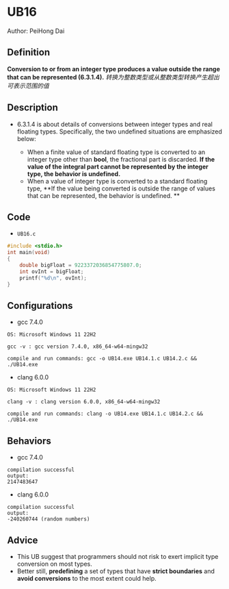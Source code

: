 # UB16

Author: PeiHong Dai

## Definition

**Conversion to or from an integer type produces a value outside the range that can be represented (6.3.1.4).**
*转换为整数类型或从整数类型转换产生超出可表示范围的值*

## Description

- 6.3.1.4 is about details of conversions between integer types and real floating types. Specifically, the two undefined situations are emphasized below:

  - When a finite value of standard floating type is converted to an integer type other than **bool**, the fractional part is discarded. **If the value of the integral part cannot be represented by the integer type, the behavior is undefined.**
  - When a value of integer type is converted to a standard floating type, **If the value being converted is outside the range of values that can be represented, the behavior is undefined. **

## Code

- `UB16.c`

```c
#include <stdio.h>
int main(void)
{
    double bigFloat = 9223372036854775807.0;
    int ovInt = bigFloat;
    printf("%d\n", ovInt);
}
```

## Configurations

- gcc 7.4.0

```
OS: Microsoft Windows 11 22H2

gcc -v : gcc version 7.4.0, x86_64-w64-mingw32

compile and run commands: gcc -o UB14.exe UB14.1.c UB14.2.c && ./UB14.exe
```

- clang 6.0.0

```
OS: Microsoft Windows 11 22H2

clang -v : clang version 6.0.0, x86_64-w64-mingw32

compile and run commands: clang -o UB14.exe UB14.1.c UB14.2.c && ./UB14.exe
```

## Behaviors

- gcc 7.4.0

```
compilation successful
output:
2147483647
```

- clang 6.0.0

```
compilation successful
output:
-240260744 (random numbers)
```

## Advice

- This UB suggest that programmers should not risk to exert implicit type conversion on most types.
- Better still, **predefining** a set of types that have **strict boundaries** and **avoid conversions** to the most extent could help.